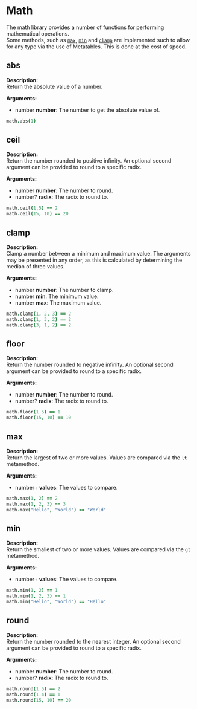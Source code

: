 # Math

The math library provides a number of functions for performing mathematical operations.\
Some methods, such as [`max`](#max), [`min`](#min) and [`clamp`](#clamp) are implemented such to allow for any type via the use of Metatables. This is done at the cost of speed.

## abs
**Description:**\
Return the absolute value of a number.

**Arguments:**
* number **number**: The number to get the absolute value of.

```coffeescript
math.abs(1)
```

## ceil
**Description:**\
Return the number rounded to positive infinity. An optional second argument can be provided to round to a specific radix.

**Arguments:**
* number **number**: The number to round.
* number? **radix**: The radix to round to.

```coffeescript
math.ceil(1.5) == 2
math.ceil(15, 10) == 20
```

## clamp
**Description:**\
Clamp a number between a minimum and maximum value. The arguments may be presented in any order, as this is calculated by determining the median of three values.

**Arguments:**
* number **number**: The number to clamp.
* number **min**: The minimum value.
* number **max**: The maximum value.

```coffeescript
math.clamp(1, 2, 3) == 2
math.clamp(1, 3, 2) == 2
math.clamp(3, 1, 2) == 2
```

## floor
**Description:**\
Return the number rounded to negative infinity. An optional second argument can be provided to round to a specific radix.

**Arguments:**
* number **number**: The number to round.
* number? **radix**: The radix to round to.

```coffeescript
math.floor(1.5) == 1
math.floor(15, 10) == 10
```

## max
**Description:**\
Return the largest of two or more values. Values are compared via the `lt` metamethod.

**Arguments:**
* number+ **values**: The values to compare.

```coffeescript
math.max(1, 2) == 2
math.max(1, 2, 3) == 3
math.max("Hello", "World") == "World"
```

## min
**Description:**\
Return the smallest of two or more values. Values are compared via the `gt` metamethod.

**Arguments:**
* number+ **values**: The values to compare.

```coffeescript
math.min(1, 2) == 1
math.min(1, 2, 3) == 1
math.min("Hello", "World") == "Hello"
```

## round
**Description:**\
Return the number rounded to the nearest integer. An optional second argument can be provided to round to a specific radix.

**Arguments:**
* number **number**: The number to round.
* number? **radix**: The radix to round to.

```coffeescript
math.round(1.5) == 2
math.round(1.4) == 1
math.round(15, 10) == 20
```